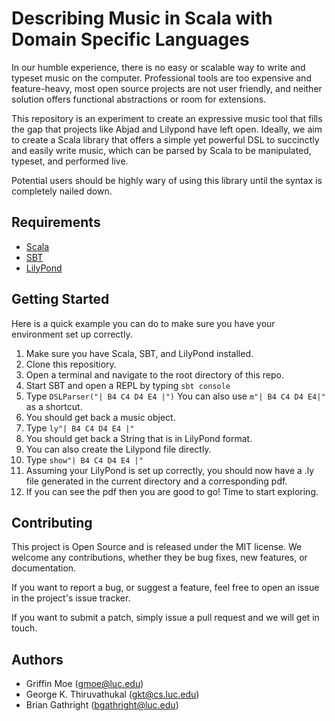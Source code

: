 Describing Music in Scala with Domain Specific Languages
========================================================

In our humble experience, there is no easy or scalable way to write and typeset
music on the computer. Professional tools are too expensive and feature-heavy, most
open source projects are not user friendly, and neither solution offers
functional abstractions or room for extensions.

This repository is an experiment to create an expressive music tool that fills
the gap that projects like Abjad and Lilypond have left open. Ideally, we aim
to create a Scala library that offers a simple yet powerful DSL to succinctly and
easily write music, which can be parsed by Scala to be manipulated, typeset, and
performed live. 

Potential users should be highly wary of using this library until the syntax
is completely nailed down. 

Requirements
------------

* [Scala](http://www.scala-lang.org/)
* [SBT](http://www.scala-sbt.org/)
* [LilyPond](http://www.lilypond.org/index.html)

Getting Started
---------------

Here is a quick example you can do to make sure you have your environment 
set up correctly.

1. Make sure you have Scala, SBT, and LilyPond installed. 
2. Clone this repositiory.
3. Open a terminal and navigate to the root directory of this repo. 
4. Start SBT and open a REPL by typing `sbt console`
5. Type `DSLParser("| B4 C4 D4 E4 |")` You can also use `m"| B4 C4 D4 E4|"` as a shortcut.
6. You should get back a music object.
7. Type `ly"| B4 C4 D4 E4 |"`
8. You should get back a String that is in LilyPond format. 
9. You can also create the Lilypond file directly.
10. Type `show"| B4 C4 D4 E4 |"`
11. Assuming your LilyPond is set up correctly, you should now have a .ly file 
generated in the current directory and a corresponding pdf. 
12. If you can see the pdf then you are good to go! Time to start exploring.

Contributing
------------

This project is Open Source and is released under the MIT license. We 
welcome any contributions, whether they be bug fixes, new features, or 
documentation. 

If you want to report a bug, or suggest a feature, feel free to open an 
issue in the project's issue tracker.

If you want to submit a patch, simply issue a pull request and we will get 
in touch.

Authors
-------

* Griffin Moe (gmoe@luc.edu)
* George K. Thiruvathukal (gkt@cs.luc.edu)
* Brian Gathright (bgathright@luc.edu)
